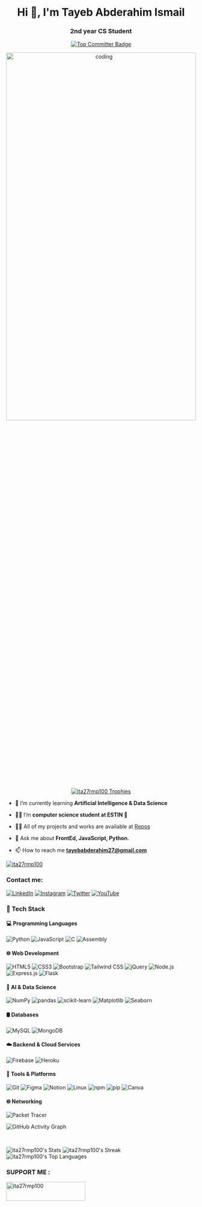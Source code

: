 <div align="center">
  <h1>Hi 👋, I'm Tayeb Abderahim Ismail</h1>
  <h3>2nd year CS Student</h3>
  <a href="https://committers.top/algeria#ita27rmp100">
    <img src="https://img.shields.io/badge/Top%2010%20Committer%20in%20Algeria-Rank%237-brightgreen?style=for-the-badge&labelColor=gray" alt="Top Committer Badge"/>
    
  </a>
  <br>
</div>
<p align="center">
  <img align="right" alt="coding" width="100%" height="50%" src="https://analyticsindiamag.com/wp-content/uploads/2018/12/programming.gif">
</p>
<p align="center">
  <br><br>
  <a href="https://github.com/ryo-ma/github-profile-trophy">
    <img src="https://github-profile-trophy.vercel.app/?username=ita27rmp100&theme=darkhub&no-frame=true&row=1&column=7&margin-w=15" alt="ita27rmp100 Trophies"/>
  </a>
</p>

- 🌱 I’m currently learning **Artificial Intelligence & Data Science**

- 👨‍💻 I’m **computer science student at ESTIN 🤍**

- 👨‍💻 All of my projects and works are available at <a href="https://ita27.site">Repos</a>

- 💬 Ask me about **FrontEd, JavaScript, Python.**

- 📫 How to reach me **tayebabderahim27@gmail.com**

<a href="https://github.com/ita27rmp100">
    <img src="https://komarev.com/ghpvc/?username=ita27rmp100&label=Profile%20views&color=0e75b6&style=for-the-badge" alt="ita27rmp100" />
</a>
  
<h3 align="left">Contact me:</h3>

[![LinkedIn](https://img.shields.io/badge/LinkedIn-0A66C2?style=for-the-badge&logo=linkedin&logoColor=white)](https://linkedin.com/in/ita27) 
[![Instagram](https://img.shields.io/badge/Instagram-E4405F?style=for-the-badge&logo=instagram&logoColor=white)](https://instagram.com/tayeb_abderahim27) 
[![Twitter](https://img.shields.io/badge/Twitter-000000?style=for-the-badge&logo=x&logoColor=white)](https://x.com/c/ita27rmp100)
[![YouTube](https://img.shields.io/badge/YouTube-FF0000?style=for-the-badge&logo=youtube&logoColor=white)](https://www.youtube.com/c/ita27rmp100)


<h3 align="left">🚀 Tech Stack</h3>

#### 💻 Programming Languages
![Python](https://img.shields.io/badge/Python-3776AB?style=for-the-badge&logo=python&logoColor=white)
![JavaScript](https://img.shields.io/badge/JavaScript-F7DF1E?style=for-the-badge&logo=javascript&logoColor=black)
![C](https://img.shields.io/badge/C-00599C?style=for-the-badge&logo=c&logoColor=white)
![Assembly](https://img.shields.io/badge/Assembly-525252?style=for-the-badge&logo=linux&logoColor=white)

#### 🌐 Web Development
![HTML5](https://img.shields.io/badge/HTML5-E34F26?style=for-the-badge&logo=html5&logoColor=white)
![CSS3](https://img.shields.io/badge/CSS3-1572B6?style=for-the-badge&logo=css3&logoColor=white)
![Bootstrap](https://img.shields.io/badge/Bootstrap-7952B3?style=for-the-badge&logo=bootstrap&logoColor=white)
![Tailwind CSS](https://img.shields.io/badge/TailwindCSS-06B6D4?style=for-the-badge&logo=tailwindcss&logoColor=white)
![jQuery](https://img.shields.io/badge/jQuery-0769AD?style=for-the-badge&logo=jquery&logoColor=white)
![Node.js](https://img.shields.io/badge/Node.js-43853D?style=for-the-badge&logo=node.js&logoColor=white)
![Express.js](https://img.shields.io/badge/Express.js-000000?style=for-the-badge&logo=express&logoColor=white)
![Flask](https://img.shields.io/badge/Flask-000000?style=for-the-badge&logo=flask&logoColor=white)

#### 🤖 AI & Data Science
![NumPy](https://img.shields.io/badge/NumPy-013243?style=for-the-badge&logo=numpy&logoColor=white)
![pandas](https://img.shields.io/badge/pandas-150458?style=for-the-badge&logo=pandas&logoColor=white)
![scikit-learn](https://img.shields.io/badge/scikit--learn-F7931E?style=for-the-badge&logo=scikit-learn&logoColor=white)
![Matplotlib](https://img.shields.io/badge/Matplotlib-003B57?style=for-the-badge&logo=plotly&logoColor=white)
![Seaborn](https://img.shields.io/badge/Seaborn-0099CC?style=for-the-badge&logo=python&logoColor=white)

#### 🛢️ Databases
![MySQL](https://img.shields.io/badge/MySQL-4479A1?style=for-the-badge&logo=mysql&logoColor=white)
![MongoDB](https://img.shields.io/badge/MongoDB-4EA94B?style=for-the-badge&logo=mongodb&logoColor=white)

#### ☁️ Backend & Cloud Services
![Firebase](https://img.shields.io/badge/Firebase-FFCA28?style=for-the-badge&logo=firebase&logoColor=black)
![Heroku](https://img.shields.io/badge/Heroku-430098?style=for-the-badge&logo=heroku&logoColor=white)

#### 🔧 Tools & Platforms
![Git](https://img.shields.io/badge/Git-F05032?style=for-the-badge&logo=git&logoColor=white)
![Figma](https://img.shields.io/badge/Figma-F24E1E?style=for-the-badge&logo=figma&logoColor=white)
![Notion](https://img.shields.io/badge/Notion-000000?style=for-the-badge&logo=notion&logoColor=white)
![Linux](https://img.shields.io/badge/Linux-FCC624?style=for-the-badge&logo=linux&logoColor=black)
![npm](https://img.shields.io/badge/npm-CB3837?style=for-the-badge&logo=npm&logoColor=white)
![pip](https://img.shields.io/badge/pip-3776AB?style=for-the-badge&logo=python&logoColor=white)
![Canva](https://img.shields.io/badge/Canva-00C4CC?style=for-the-badge&logo=canva&logoColor=white)

#### 🌐 Networking
![Packet Tracer](https://img.shields.io/badge/Packet%20Tracer-1BA0D7?style=for-the-badge&logo=cisco&logoColor=white)


![GitHub Activity Graph](https://github-readme-activity-graph.vercel.app/graph?username=ita27rmp100&theme=github-dark&hide_border=false)

<br>

![ita27rmp100's Stats](https://github-readme-stats.vercel.app/api?username=ita27rmp100&theme=vue-dark&show_icons=true&hide_border=true&count_private=true)
![ita27rmp100's Streak](https://github-readme-streak-stats.herokuapp.com/?user=ita27rmp100&theme=vue-dark&hide_border=true)
![ita27rmp100's Top Languages](https://github-readme-stats.vercel.app/api/top-langs/?username=ita27rmp100&theme=vue-dark&show_icons=true&hide_border=true&layout=compact)

<h3 align="left">SUPPORT ME :</h3>
<p><a href="https://ko-fi.com/ita27rmp100"> <img align="left" src="https://cdn.ko-fi.com/cdn/kofi3.png?v=3" height="50" width="210" alt="ita27rmp100" /></a></p><br><br>
